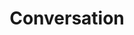 ---
type: docs
title: "Conversation"
linkTitle: "Conversation"
weight: 130
description: "Utilize prompts with Large Language Models (LLMs)"
---